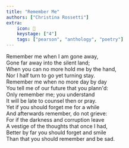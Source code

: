 ```yaml
---
title: "Remember Me"
authors: ["Christina Rossetti"]
extra:
    icon: 🌅
    keystage: ["4"]
    tags: ["pearson", "anthology", "poetry"]
---
```

Remember me when I am gone away,   
         Gone far away into the silent land;   
         When you can no more hold me by the hand,   
Nor I half turn to go yet turning stay.   
Remember me when no more day by day   
         You tell me of our future that you plann'd:   
         Only remember me; you understand   
It will be late to counsel then or pray.   
Yet if you should forget me for a while   
         And afterwards remember, do not grieve:   
         For if the darkness and corruption leave   
         A vestige of the thoughts that once I had,   
Better by far you should forget and smile   
         Than that you should remember and be sad.
